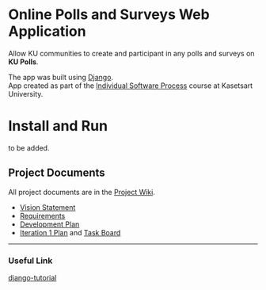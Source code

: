 # Online Polls and Surveys Web Application 

Allow KU communities to create and participant in any polls and surveys on **KU Polls**. <br>

The app was built using [Django](https://www.djangoproject.com/). <br>
App created as part of the [Individual Software Process](
https://cpske.github.io/ISP) course at Kasetsart University.

# Install and Run

to be added.

## Project Documents

All project documents are in the [Project Wiki](../../wiki/Home).

- [Vision Statement](../../wiki/Vision%20Statement)<br>
- [Requirements](../../wiki/Requirements)<br>
- [Development Plan](../../wiki/Development%20Plan)<br>
- [Iteration 1 Plan](../../wiki/Iteration%201%20Plan)
and [Task Board](https://github.com/users/jaybjackie/projects/4)
***
### Useful Link
[django-tutorial](https://docs.djangoproject.com/en/4.1/intro/tutorial01/)
